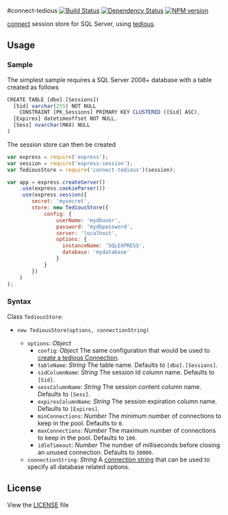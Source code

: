 #connect-tedious
[![Build Status](https://secure.travis-ci.org/mcartoixa/connect-tedious.png)](https://travis-ci.org/mcartoixa/connect-tedious)
[![Dependency Status](https://david-dm.org/mcartoixa/connect-tedious.png)](https://david-dm.org/mcartoixa/connect-tedious)
[![NPM version](https://badge.fury.io/js/connect-tedious.svg)](http://badge.fury.io/js/connect-tedious)

[connect](https://github.com/senchalabs/connect) session store for SQL Server, using [tedious](http://github.com/pekim/tedious).

## Usage
### Sample
The simplest sample requires a SQL Server 2008+ database with a table created as follows
```javascript
CREATE TABLE [dbo].[Sessions](
  [Sid] varchar(255) NOT NULL
    CONSTRAINT [PK_Sessions] PRIMARY KEY CLUSTERED ([Sid] ASC),
  [Expires] datetimeoffset NOT NULL,
  [Sess] nvarchar(MAX) NULL
)
```

The session store can then be created
```javascript
var express = require('express');
var session = require('express-session');
var TediousStore = require('connect-tedious')(session);

var app = express.createServer()
    .use(express.cookieParser())
    .use(express.session({
        secret: 'mysecret',
        store: new TediousStore({
            config: {
                userName: 'mydbuser',
                password: 'mydbpassword',
                server: 'localhost',
                options: {
                  instanceName: 'SQLEXPRESS',
                  database: 'mydatabase'
                }
            }
        })
    )
);
```

### Syntax

Class `TediousStore`:
* `new TediousStore(options, connectionString)`

  * `options`: *Object*
    * `config`: *Object* The same configuration that would be used to [create a tedious Connection](http://pekim.github.com/tedious/api-connection.html#function_newConnection).
    * `tableName`: *String* The table name. Defaults to `[dbo].[Sessions]`.
    * `sidColumnName`: *String* The session Id column name. Defaults to `[Sid]`.
    * `sessColumnName`: *String* The session content column name. Defaults to `[Sess]`.
    * `expiresColumnName`: *String* The session expiration column name. Defaults to `[Expires]`.
    * `minConnections`: *Number* The minimum number of connections to keep in the pool. Defaults to `0`.
    * `maxConnections`: *Number* The maximum number of connections to keep in the pool. Defaults to `100`.
    * `idleTimeout`: *Number* The number of milliseconds before closing an unused connection. Defaults to `30000`.
  * `connectionString`: *String* A [connection string](https://github.com/ttrider/node-connection-string-builder) that can be used to specify all database related options.

## License

View the [LICENSE](https://github.com/mcartoixa/connect-tedious/blob/master/LICENSE) file